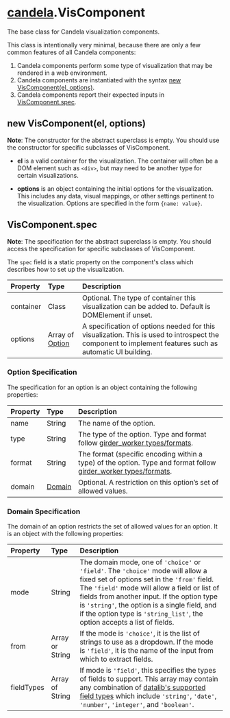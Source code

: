 # [candela](..#readme).VisComponent

The base class for Candela visualization components.

This class is intentionally very minimal, because there are only a few common features of
all Candela components:

1. Candela components perform some type of visualization that may be rendered in a web environment.
2. Candela components are instantiated with the syntax [new VisComponent(el, options)](#new-viscomponentel-options).
3. Candela components report their expected inputs in [VisComponent.spec](#viscomponentspec).

## new VisComponent(el, options)

**Note**: The constructor for the abstract superclass is empty. You should use the constructor for specific subclasses of VisComponent.

* **el** is a valid container for the visualization. The container will often be
a DOM element such as `<div>`, but may need to be another type for certain
visualizations.

* **options** is an object containing the initial options for the visualization.
This includes any data, visual mappings, or other settings pertinent to the
visualization. Options are specified in the form `{name: value}`.

## VisComponent.spec

**Note**: The specification for the abstract superclass is empty. You should access the specification for specific subclasses of VisComponent.

The `spec` field is a static property on the component's class which describes
how to set up the visualization.

| Property    | Type   | Description  |
| :--------   | :----- | :----------- |
| container   | Class  | Optional. The type of container this visualization can be added to. Default is DOMElement if unset. |
| options     | Array of [Option](#option-specification) | A specification of options needed for this visualization. This is used to introspect the component to implement features such as automatic UI building. |

### Option Specification

The specification for an option is an object containing the following properties:

| Property    | Type   | Description  |
| :--------   | :----- | :----------- |
| name        | String | The name of the option. |
| type        | String | The type of the option. Type and format follow [girder_worker types/formats](http://girder-worker.readthedocs.org/en/latest/types-and-formats.html). |
| format      | String | The format (specific encoding within a type) of the option. Type and format follow [girder_worker types/formats](http://girder-worker.readthedocs.org/en/latest/types-and-formats.html). |
| domain      | [Domain](#domain-specification) | Optional. A restriction on this option’s set of allowed values. |

### Domain Specification

The domain of an option restricts the set of allowed values for an option. It is an object with the following properties:

| Property    | Type   | Description  |
| :--------   | :----- | :----------- |
| mode        | String | The domain mode, one of `'choice'` or `'field'`. The `'choice'` mode will allow a fixed set of options set in the `'from'` field. The `'field'` mode will allow a field or list of fields from another input. If the option type is `'string'`, the option is a single field, and if the option type is `'string_list'`, the option accepts a list of fields. |
| from        | Array or String | If the mode is `'choice'`, it is the list of strings to use as a dropdown. If the mode is `'field'`, it is the name of the input from which to extract fields.
| fieldTypes  | Array of String | If mode is `'field'`, this specifies the types of fields to support. This array may contain any combination of [datalib's supported field types](https://github.com/vega/datalib/wiki/Import#dl_type_infer) which include `'string'`, `'date'`, `'number'`, `'integer'`, and `'boolean'`. |
